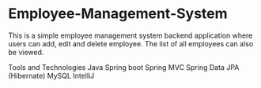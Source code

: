 # Employee-Management-System

This is a simple employee management system backend application where users can add, edit and delete employee. The list of all employees can also be viewed.

Tools and Technologies
Java
Spring boot
Spring MVC
Spring Data JPA (Hibernate)
MySQL
IntelliJ
